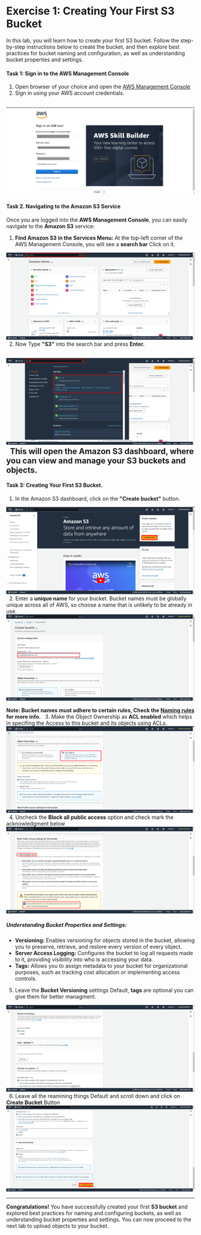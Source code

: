 # Exercise 1: Creating Your First S3 Bucket
In this lab, you will learn how to create your first S3 bucket. Follow the step-by-step instructions below to create the bucket, and then explore best practices for bucket naming and configuration, as well as understanding bucket properties and settings.
#### Task 1: Sign in to the AWS Management Console 
1. Open browser of your choice and open the [AWS Management Console](https://signin.aws.amazon.com)
2. Sign in using your AWS account credentials.

![alt text](./images/exercise1/Screenshot_0.png "Login Page")
---
#### Task 2. Navigating to the Amazon S3 Service
Once you are logged into the **AWS Management Console**, you can easily navigate to the **Amazon S3** service:

1. **Find Amazon S3 in the Services Menu:** At the top-left corner of the AWS Management Console, you will see a **search bar** Click on it. 

![alt text](./images/exercise1/Screenshot_1.png "Login Page")
&nbsp;
2. Now Type **"S3"** into the search bar and press **Enter.**

![alt text](./images/exercise1/Screenshot_2.png "Login Page")
&nbsp;
This will open the Amazon S3 dashboard, where you can view and manage your S3 buckets and objects.
---
#### Task 3: Creating Your First S3 Bucket.
1. In the Amazon S3 dashboard, click on the **"Create bucket"** button.

![alt text](./images/exercise1/Screenshot_3.png "Login Page")
&nbsp;
2. Enter a **unique name** for your bucket. Bucket names must be globally unique across all of AWS, so choose a name that is unlikely to be already in use.
![alt text](./images/exercise1/Screenshot_4.png "Login Page")

**Note: Bucket names must adhere to certain rules, Check the [Naming rules](https://website-name.com) for more info.**
&nbsp;
3. Make the Object Ownership as **ACL enabled** which helps in specifing the Access to this bucket and its objects using ACLs. 
![alt text](./images/exercise1/Screenshot_5.png "Login Page")
&nbsp;
4. Uncheck the **Block all public access** option and check mark the acknowledgment below 
![alt text](./images/exercise1/Screenshot_6.png "Login Page")
##### Understanding Bucket Properties and Settings:

- **Versioning:** Enables versioning for objects stored in the bucket, allowing you to preserve, retrieve, and restore every version of every object.
- **Server Access Logging:** Configures the bucket to log all requests made to it, providing visibility into who is accessing your data.
- **Tags:** Allows you to assign metadata to your bucket for organizational purposes, such as tracking cost allocation or implementing access controls.

5. Leave the **Bucket Versioning** settings Default, **tags** are optional you can give them for better managment.

![alt text](./images/exercise1/Screenshot_7.png "Login Page")
&nbsp;
6. Leave all the reamining things Default and scroll down and click on **Create Bucket** Button
![alt text](./images/exercise1/Screenshot_8.png "Login Page")

---
**Congratulations!** You have successfully created your first **S3 bucket** and explored best practices for naming and configuring buckets, as well as understanding bucket properties and settings. You can now proceed to the next lab to upload objects to your bucket.